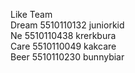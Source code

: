 Like Team <br>
Dream 5510110132  	juniorkid <br>
Ne    5510110438	krerkbura <br>
Care  5510110049	kakcare	  <br>
Beer  5510110230	bunnybiar <br>